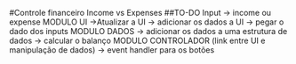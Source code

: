 #Controle financeiro Income vs Expenses
##TO-DO 
Input -> income ou expense
    MODULO UI
      ->Atualizar a UI
      -> adicionar os dados a UI
      -> pegar o dado dos inputs
    MODULO DADOS
      -> adicionar os dados a uma estrutura de dados
      -> calcular o balanço
    MODULO CONTROLADOR (link entre UI e manipulação de dados)
      -> event handler para os botões
   
    

    
